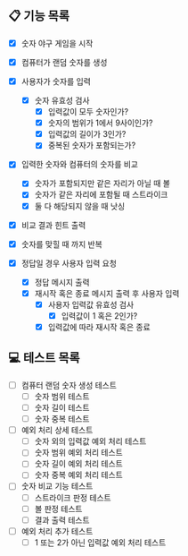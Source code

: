 ## 📋 기능 목록
- [X] 숫자 야구 게임을 시작
- [X] 컴퓨터가 랜덤 숫자를 생성
- [X] 사용자가 숫자를 입력
    - [X] 숫자 유효성 검사
        - [X] 입력값이 모두 숫자인가?
        - [X] 숫자의 범위가 1에서 9사이인가?
        - [X] 입력값의 길이가 3인가?
        - [X] 중복된 숫자가 포함되는가?

- [X] 입력한 숫자와 컴퓨터의 숫자를 비교
    - [X] 숫자가 포함되지만 같은 자리가 아닐 때 볼
    - [X] 숫자가 같은 자리에 포함될 때 스트라이크
    - [X] 둘 다 해당되지 않을 때 낫싱
- [X] 비교 결과 힌트 출력
- [X] 숫자를 맞힐 때 까지 반복

- [X] 정답일 경우 사용자 입력 요청
    - [X] 정답 메시지 출력
    - [X] 재시작 혹은 종료 메시지 출력 후 사용자 입력
        - [X] 사용자 입력값 유효성 검사
            - [X] 입력값이 1 혹은 2인가?
        - [X] 입력값에 따라 재시작 혹은 종료

## 💻 테스트 목록 
- [ ] 컴퓨터 랜덤 숫자 생성 테스트
  - [ ] 숫자 범위 테스트
  - [ ] 숫자 길이 테스트
  - [ ] 숫자 중복 테스트
- [ ] 예외 처리 상세 테스트
  - [ ] 숫자 외의 입력값 예외 처리 테스트
  - [ ] 숫자 범위 예외 처리 테스트
  - [ ] 숫자 길이 예외 처리 테스트
  - [ ] 숫자 중복 예외 처리 테스트
- [ ] 숫자 비교 기능 테스트
  - [ ] 스트라이크 판정 테스트
  - [ ] 볼 판정 테스트
  - [ ] 결과 출력 테스트
- [ ] 예외 처리 추가 테스트
  - [ ] 1 또는 2가 아닌 입력값 예외 처리 테스트